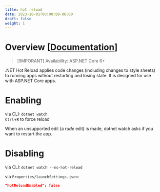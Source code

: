 ```yaml
---
title: hot reload
date: 2023-10-01T00:00:00-06:00
draft: false
weight: 1
---
```


# Overview [[Documentation](https://learn.microsoft.com/en-us/aspnet/core/test/hot-reload?view=aspnetcore-7.0)]  
> [!IMPORANT] Availability: ASP.NET Core 6+

.NET Hot Reload applies code changes (including changes to style sheets) to running apps without restarting and losing state. It is designed for use with ASP.NET Core apps.

# Enabling
via CLI: `dotnet watch`  
`Ctrl`+`R` to force reload

When an unsupported edit (a *rude* edit) is made, dotnet watch asks if you want to restart the app.

# Disabling
via CLI: `dotnet watch --no-hot-reload`  

via `Properties/launchSettings.json`:
```json
"hotReloadEnabled": false
```